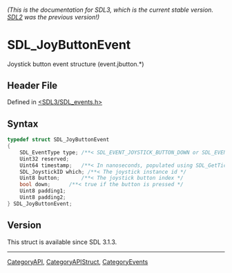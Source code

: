 ###### (This is the documentation for SDL3, which is the current stable version. [SDL2](https://wiki.libsdl.org/SDL2/) was the previous version!)
# SDL_JoyButtonEvent

Joystick button event structure (event.jbutton.*)

## Header File

Defined in [<SDL3/SDL_events.h>](https://github.com/libsdl-org/SDL/blob/main/include/SDL3/SDL_events.h)

## Syntax

```c
typedef struct SDL_JoyButtonEvent
{
    SDL_EventType type; /**< SDL_EVENT_JOYSTICK_BUTTON_DOWN or SDL_EVENT_JOYSTICK_BUTTON_UP */
    Uint32 reserved;
    Uint64 timestamp;   /**< In nanoseconds, populated using SDL_GetTicksNS() */
    SDL_JoystickID which; /**< The joystick instance id */
    Uint8 button;       /**< The joystick button index */
    bool down;      /**< true if the button is pressed */
    Uint8 padding1;
    Uint8 padding2;
} SDL_JoyButtonEvent;
```

## Version

This struct is available since SDL 3.1.3.

----
[CategoryAPI](CategoryAPI), [CategoryAPIStruct](CategoryAPIStruct), [CategoryEvents](CategoryEvents)

